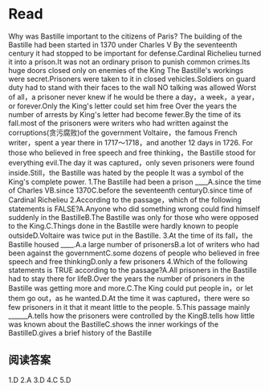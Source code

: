 # Read
Why was Bastille important to the citizens of Paris? The building of the Bastille had been started in 1370 under Charles V By the seventeenth century it had stopped to be important for defense.Cardinal Richelieu turned it into a prison.It was not an ordinary prison to punish common crimes.Its huge doors closed only on enemies of the King The Bastille's workings were secret.Prisoners were taken to it in closed vehicles.Soldiers on guard duty had to stand with their faces to the wall NO talking was allowed Worst of all，a prisoner never knew if he would be there a day，a week，a year，or forever.Only the King's letter could set him free
Over the years the number of arrests by King's letter had become fewer.By the time of its fall.most of the prisoners were writers who had written against the corruptions(贪污腐败)of the government Voltaire，the famous French writer，spent a year there in 1717～1718，and another 12 days in 1726. For those who believed in free speech and free thinking，the Bastille stood for everything evil.The day it was captured，only seven prisoners were found inside.Still，the Bastille was hated by the people It was a symbol of the King's complete power.
1.The Bastille had been a prison ____A.since the time of Charles VB.since 1370C.before the seventeenth centuryD.since time of Cardinal Richelieu
2.According to the passage，which of the following statements is FALSE?A.Anyone who did something wrong could find himself suddenly in the BastilleB.The Bastille was only for those who were opposed to the King.C.Things done in the Bastille were hardly known to people outsideD.Voltaire was twice put in the Bastille.
3.At the time of its fall，the Bastille housed ____.A.a large number of prisonersB.a lot of writers who had been against the governmentC.some dozens of people who believed in free speech and free thinkingD.only a few prisoners
4.Which of the following statements is TRUE according to the passage?A.All prisoners in the Bastille had to stay there for lifeB.Over the years the number of prisoners in the Bastille was getting more and more.C.The King could put people in，or let them go out，as he wanted.D.At the time it was captured，there were so few prisoners in it that it meant little to the people.
5.This passage mainly ______A.tells how the prisoners were controlled by the KingB.tells how little was known about the BastilleC.shows the inner workings of the BastilleD.gives a brief history of the Bastille
## 阅读答案
1.D
2.A
3.D
4.C
5.D
